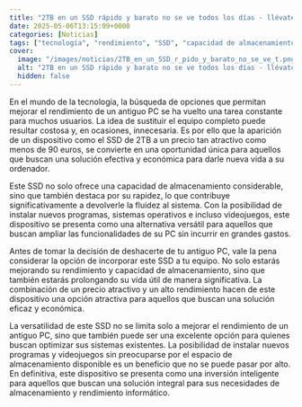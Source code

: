 ```yaml
---
title: "2TB en un SSD rápido y barato no se ve todos los días - llévatelo por menos de 90 euros antes de que MediaMarkt rectifique"
date: 2025-05-06T13:15:09+0000
categories: [Noticias]
tags: ["tecnología", "rendimiento", "SSD", "capacidad de almacenamiento", "rapidez", "precio atractivo", "sistema operativo."]
cover:
  image: "/images/noticias/2TB_en_un_SSD_r_pido_y_barato_no_se_ve_t.png"
  alt: "2TB en un SSD rápido y barato no se ve todos los días - llévatelo por menos de 90 euros antes de que MediaMarkt rectifique"
  hidden: false
---
```


En el mundo de la tecnología, la búsqueda de opciones que permitan mejorar el rendimiento de un antiguo PC se ha vuelto una tarea constante para muchos usuarios. La idea de sustituir el equipo completo puede resultar costosa y, en ocasiones, innecesaria. Es por ello que la aparición de un dispositivo como el SSD de 2TB a un precio tan atractivo como menos de 90 euros, se convierte en una oportunidad única para aquellos que buscan una solución efectiva y económica para darle nueva vida a su ordenador.

Este SSD no solo ofrece una capacidad de almacenamiento considerable, sino que también destaca por su rapidez, lo que contribuye significativamente a devolverle la fluidez al sistema. Con la posibilidad de instalar nuevos programas, sistemas operativos e incluso videojuegos, este dispositivo se presenta como una alternativa versátil para aquellos que buscan ampliar las funcionalidades de su PC sin incurrir en grandes gastos. 

Antes de tomar la decisión de deshacerte de tu antiguo PC, vale la pena considerar la opción de incorporar este SSD a tu equipo. No solo estarás mejorando su rendimiento y capacidad de almacenamiento, sino que también estarás prolongando su vida útil de manera significativa. La combinación de un precio atractivo y un alto rendimiento hacen de este dispositivo una opción atractiva para aquellos que buscan una solución eficaz y económica.

La versatilidad de este SSD no se limita solo a mejorar el rendimiento de un antiguo PC, sino que también puede ser una excelente opción para quienes buscan optimizar sus sistemas existentes. La posibilidad de instalar nuevos programas y videojuegos sin preocuparse por el espacio de almacenamiento disponible es un beneficio que no se puede pasar por alto. En definitiva, este dispositivo se presenta como una inversión inteligente para aquellos que buscan una solución integral para sus necesidades de almacenamiento y rendimiento informático.
